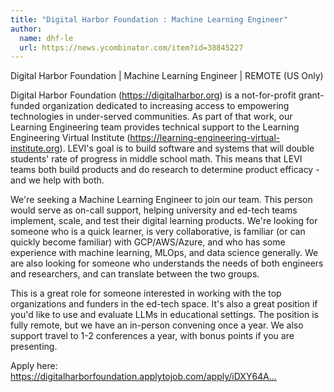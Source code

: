 ```yaml
---
title: "Digital Harbor Foundation : Machine Learning Engineer"
author:
  name: dhf-le
  url: https://news.ycombinator.com/item?id=38845227
---
```

Digital Harbor Foundation | Machine Learning Engineer | REMOTE (US Only)

Digital Harbor Foundation (<a href="https:&#x2F;&#x2F;digitalharbor.org" rel="nofollow">https:&#x2F;&#x2F;digitalharbor.org</a>) is a not-for-profit grant-funded organization dedicated to increasing access to empowering technologies in under-served communities. As part of that work, our Learning Engineering team provides technical support to the Learning Engineering Virtual Institute (<a href="https:&#x2F;&#x2F;learning-engineering-virtual-institute.org" rel="nofollow">https:&#x2F;&#x2F;learning-engineering-virtual-institute.org</a>). LEVI&#x27;s goal is to build software and systems that will double students&#x27; rate of progress in middle school math.  This means that LEVI teams both build products and do research to determine product efficacy - and we help with both.

We&#x27;re seeking a Machine Learning Engineer to join our team. This person would serve as on-call support, helping university and ed-tech teams implement, scale, and test their digital learning products. We&#x27;re looking for someone who is a quick learner, is very collaborative, is familiar (or can quickly become familiar) with GCP&#x2F;AWS&#x2F;Azure, and who has some experience with machine learning, MLOps, and data science generally.  We are also looking for someone who understands the needs of both engineers and researchers, and can translate between the two groups.

This is a great role for someone interested in working with the top organizations and funders in the ed-tech space.  It&#x27;s also a great position if you&#x27;d like to use and evaluate LLMs in educational settings. The position is fully remote, but we have an in-person convening once a year. We also support travel to 1-2 conferences a year, with bonus points if you are presenting.

Apply here: <a href="https:&#x2F;&#x2F;digitalharborfoundation.applytojob.com&#x2F;apply&#x2F;iDXY64A7Bz&#x2F;Machine-Learning-Engineer" rel="nofollow">https:&#x2F;&#x2F;digitalharborfoundation.applytojob.com&#x2F;apply&#x2F;iDXY64A...</a>
